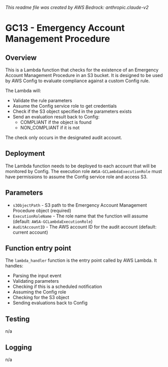 _This readme file was created by AWS Bedrock: anthropic.claude-v2_

# GC13 - Emergency Account Management Procedure

## Overview

This is a Lambda function that checks for the existence of an Emergency Account Management Procedure in an S3 bucket. It is designed to be used by AWS Config to evaluate compliance against a custom Config rule.

The Lambda will:

- Validate the rule parameters
- Assume the Config service role to get credentials
- Check if the S3 object specified in the parameters exists
- Send an evaluation result back to Config:
  - COMPLIANT if the object is found
  - NON_COMPLIANT if it is not

The check only occurs in the designated audit account.

## Deployment

The Lambda function needs to be deployed to each account that will be monitored by Config. The execution role `AWSA-GCLambdaExecutionRole` must have permissions to assume the Config service role and access S3.

## Parameters

- `s3ObjectPath` - S3 path to the Emergency Account Management Procedure object (required)
- `ExecutionRoleName` - The role name that the function will assume (default: `AWSA-GCLambdaExecutionRole`)
- `AuditAccountID` - The AWS account ID for the audit account (default: current account)

## Function entry point

The `lambda_handler` function is the entry point called by AWS Lambda. It handles:

- Parsing the input event
- Validating parameters
- Checking if this is a scheduled notification
- Assuming the Config role
- Checking for the S3 object
- Sending evaluations back to Config

## Testing

n/a

## Logging

n/a
